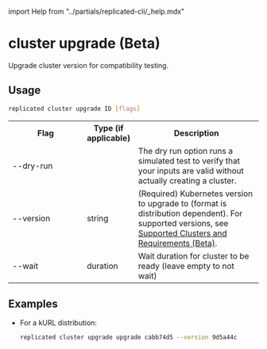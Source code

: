 import Help from "../partials/replicated-cli/_help.mdx"


# cluster upgrade (Beta)

Upgrade cluster version for compatibility testing.

## Usage
```bash
replicated cluster upgrade ID [flags]
```

<table>
  <tr>
    <th width="30%">Flag</th>
    <th width="20%">Type (if applicable)</th>
    <th width="50%">Description</th>
  </tr>
  <Help/>
  <tr>
    <td>--dry-run</td>
    <td></td>
    <td>The dry run option runs a simulated test to verify that your inputs are valid without actually creating a cluster.</td>
  </tr>
  <tr>
    <td>--version</td>
    <td>string</td>
    <td>(Required) Kubernetes version to upgrade to (format is distribution dependent). For supported versions, see <a href="/vendor/testing-supported-clusters">Supported Clusters and Requirements (Beta)</a>.</td>
  </tr>
  <tr>
    <td>--wait</td>
    <td>duration</td>
    <td>Wait duration for cluster to be ready (leave empty to not wait)</td>
  </tr>
</table>

## Examples

- For a kURL distribution:

  ```bash
  replicated cluster upgrade upgrade cabb74d5 --version 9d5a44c
  ```
